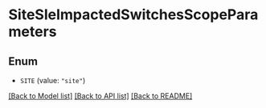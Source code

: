 # SiteSleImpactedSwitchesScopeParameters

## Enum


* `SITE` (value: `"site"`)


[[Back to Model list]](../README.md#documentation-for-models) [[Back to API list]](../README.md#documentation-for-api-endpoints) [[Back to README]](../README.md)


